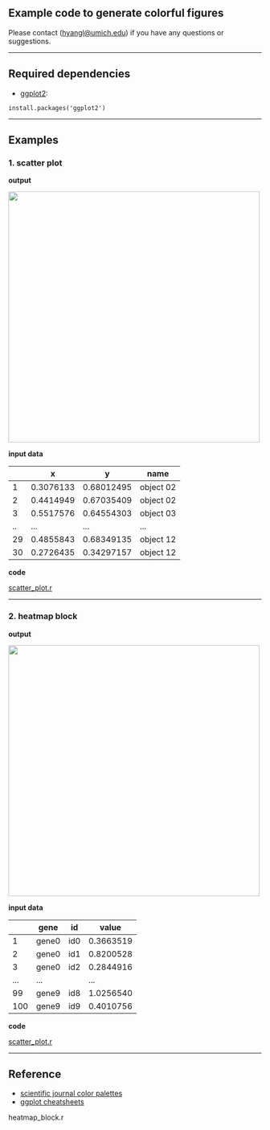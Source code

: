 ## Example code to generate colorful figures

Please contact (hyangl@umich.edu) if you have any questions or suggestions.

---

## Required dependencies
* [ggplot2](https://www.rdocumentation.org/packages/ggplot2/versions/3.0.0):
```
install.packages('ggplot2')
```
---
## Examples

### 1. scatter plot

**output**

<p align="left">
<img src="https://github.com/Hongyang449/color_your_figure/blob/master/figure/scatter_plot.png" width="500">
</p>

**input data**

|    |         x |          y |      name |
| -- | --------- | ---------- | --------- | 
| 1  | 0.3076133 | 0.68012495 | object 02 |
| 2  | 0.4414949 | 0.67035409 | object 02 |
| 3  | 0.5517576 | 0.64554303 | object 03 |
| .. |    ...    |     ...    |    ...
| 29 | 0.4855843 | 0.68349135 | object 12 |
| 30 | 0.2726435 | 0.34297157 | object 12 |

**code**

[scatter_plot.r](https://github.com/Hongyang449/color_your_figure/blob/master/scatter_plot.r)

---

### 2. heatmap block

**output**

<p align="left">
<img src="https://github.com/Hongyang449/color_your_figure/blob/master/figure/heatmap_block.png" width="500">
</p>

**input data**

|     |  gene |  id |     value |
| --- | ----- | --- | --------- | 
| 1   | gene0 | id0 | 0.3663519 |
| 2   | gene0 | id1 | 0.8200528 |
| 3   | gene0 | id2 | 0.2844916 |
| ... | ...   |     |    ...
| 99  | gene9 | id8 | 1.0256540 |
| 100 | gene9 | id9 | 0.4010756 |

**code**

[scatter_plot.r](https://github.com/Hongyang449/color_your_figure/blob/master/heatmap_block.r)

---

## Reference
* [scientific journal color palettes](https://github.com/road2stat/ggsci)
* [ggplot cheatsheets](https://github.com/rstudio/cheatsheets/blob/master/data-visualization-2.1.pdf)




heatmap_block.r
